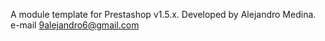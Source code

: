 A module template for Prestashop v1.5.x. Developed by Alejandro Medina. e-mail 9alejandro6@gmail.com
